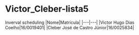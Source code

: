 # Victor_Cleber-lista5
Inverval scheduling
|Nome|Matrícula|
|---|---|
|Victor Hugo Dias Coelho|16/0019401|
|Cleber José de Castro Júnior|16/0025834|
